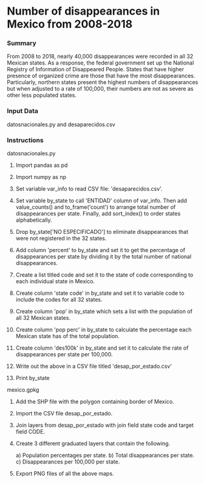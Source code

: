 # Number of disappearances in Mexico from 2008-2018

### Summary

From 2008 to 2018, nearly 40,000 disappearances were recorded in all 32 Mexican states. As a response, the federal government set up the National Registry of Information of Disappeared People. States that have higher presence of organized crime are those that have the most disappearances. Particularly, northern states present the highest numbers of disappearances but when adjusted to a rate of 100,000, their numbers are not as severe as other less populated states.

### Input Data 

datosnacionales.py and desaparecidos.csv

### Instructions

datosnacionales.py

1. Import pandas as pd

2. Import numpy as np

3. Set variable var_info to read CSV file: 'desaparecidos.csv'.

4. Set variable by_state  to call 'ENTIDAD' column of var_info. Then add value_counts() and to_frame('count') to arrange total number of disappearances per state. Finally, add sort_index() to order states alphabetically. 

5. Drop by_state['NO ESPECIFICADO'] to eliminate disappearances that were not registered in the 32 states.

6. Add column 'percent' to by_state and set it to get the percentage of disappearances per state by dividing it by the total number of national disappearances.

7. Create a list titled code and set it to the state of code corresponding to each individual state in Mexico.

8. Create column 'state code' in by_state and set it to variable code to include the codes for all 32 states.

9. Create column 'pop' in by_state which sets a list with the population of all 32 Mexican states.

10. Create column 'pop perc' in by_state to calculate the percentage each Mexican state has of the total population.

11. Create column 'des100k' in by_state and set it to calculate the rate of disappearances per state per 100,000.

12. Write out the above in a CSV file titled 'desap_por_estado.csv'

13. Print by_state

mexico.gpkg

1. Add the SHP file with the polygon containing border of Mexico.

2. Import the CSV file desap_por_estado.

3. Join layers from desap_por_estado with join field state code and target field CODE.

4. Create 3 different graduated layers that contain the following.

	a) Population percentages per state.
	b) Total disappearances per state.
	c) Disappearances per 100,000 per state.

5. Export PNG files of all the above maps.
